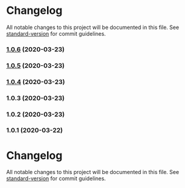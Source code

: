 # Changelog

All notable changes to this project will be documented in this file. See [standard-version](https://github.com/conventional-changelog/standard-version) for commit guidelines.

### [1.0.6](https://github.com/TinkoffCreditSystems/angular-library-starter/compare/v1.0.5...v1.0.6) (2020-03-23)

### [1.0.5](https://github.com/TinkoffCreditSystems/angular-library-starter/compare/v1.0.4...v1.0.5) (2020-03-23)

### [1.0.4](https://github.com/TinkoffCreditSystems/angular-library-starter/compare/v1.0.3...v1.0.4) (2020-03-23)

### 1.0.3 (2020-03-23)

### 1.0.2 (2020-03-23)

### 1.0.1 (2020-03-22)

# Changelog

All notable changes to this project will be documented in this file. See [standard-version](https://github.com/conventional-changelog/standard-version) for commit guidelines.
